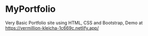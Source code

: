# MyPortfolio

Very Basic Portfolio site using HTML, CSS and Bootstrap,
Demo at https://vermillion-kleicha-1c669c.netlify.app/
